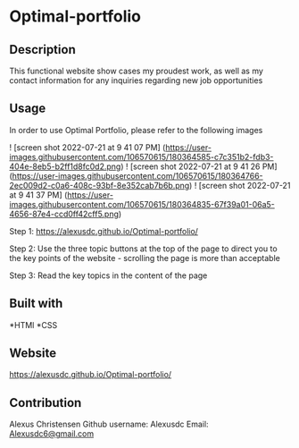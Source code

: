 # Optimal-portfolio

## Description 
This functional website show cases my proudest work, as well as my contact information for any inquiries regarding new job opportunities

## Usage 
In order to use Optimal Portfolio, please refer to the following images 

! [screen shot 2022-07-21 at 9 41 07 PM] (https://user-images.githubusercontent.com/106570615/180364585-c7c351b2-fdb3-404e-8eb5-b2ff1d8fc0d2.png)
! [screen shot 2022-07-21 at 9 41 26 PM] (https://user-images.githubusercontent.com/106570615/180364766-2ec009d2-c0a6-408c-93bf-8e352cab7b6b.png)
! [screen shot 2022-07-21 at 9 41 37 PM] (https://user-images.githubusercontent.com/106570615/180364835-67f39a01-06a5-4656-87e4-ccd0ff42cff5.png)

Step 1: https://alexusdc.github.io/Optimal-portfolio/

Step 2: Use the three topic buttons at the top of the page to direct you to the key points of the website - scrolling the page is more than acceptable

Step 3: Read the key topics in the content of the page 

## Built with 
*HTMl
*CSS

## Website 
https://alexusdc.github.io/Optimal-portfolio/

## Contribution 
Alexus Christensen 
Github username: Alexusdc
Email: Alexusdc6@gmail.com